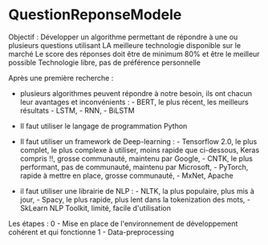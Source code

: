 # QuestionReponseModele

Objectif : Développer un algorithme permettant de répondre à une ou plusieurs questions utilisant LA meilleure technologie disponible sur le marché
Le score des réponses doit être de minimum 80% et être le meilleur possible
Technologie libre, pas de préférence personnelle

Après une première recherche :

- plusieurs algorithmes peuvent répondre à notre besoin, ils ont chacun leur avantages et inconvénients :
      - BERT, le plus récent, les meilleurs résultats
      - LSTM, 
      - RNN,
      - BiLSTM
  
- Il faut utiliser le langage de programmation Python

- Il faut utiliser un framework de Deep-learning :
      - Tensorflow 2.0, le plus complet, le plus complexe à utiliser, moins rapide que ci-dessous, Keras compris !!, grosse communauté, maintenu par Google,
      - CNTK, le plus performant, pas de communauté, maintenu par Microsoft,
      - PyTorch, rapide à mettre en place, grosse communauté,
      - MxNet, Apache

- il faut utiliser une librairie de NLP :
      - NLTK, la plus populaire, plus mis à jour,
      - Spacy, le plus rapide, plus lent dans la tokenization des mots,
      - SkLearn NLP Toolkit, limité, facile d'utilisation
      


Les étapes :
0 - Mise en place de l'environnement de développement cohérent et qui fonctionne
1 - Data-preprocessing
